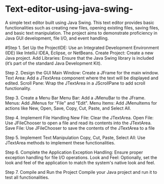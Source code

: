 # Text-editor-using-java-swing-
A simple text editor built using Java Swing. This text editor provides basic functionalities such as creating new files, opening existing files, saving files, and basic text manipulation. The project aims to demonstrate proficiency in Java GUI development, file I/O, and event handling.

#Step 1. Set Up the ProjectIDE: Use an Integrated Development Environment (IDE) like IntelliJ IDEA, Eclipse, or NetBeans.
Create Project: Create a new Java project.
Add Libraries: Ensure that the Java Swing library is included (it’s part of the standard Java Development Kit).

Step 2. Design the GUI Main Window: Create a JFrame for the main window.
Text Area: Add a JTextArea component where the text will be displayed and edited.
Scroll Pane: Wrap the JTextArea in a JScrollPane to add scroll functionality.

Step 3. Create a Menu Bar
Menu Bar: Add a JMenuBar to the JFrame.
Menus: Add JMenus for "File" and "Edit".
Menu Items: Add JMenuItems for actions like New, Open, Save, Copy, Cut, Paste, and Select All.

Step 4. Implement File Handling
New File: Clear the JTextArea.
Open File: Use JFileChooser to open a file and read its contents into the JTextArea.
Save File: Use JFileChooser to save the contents of the JTextArea to a file

Step 5. Implement Text Manipulation
Copy, Cut, Paste, Select All: Use JTextArea methods to implement these functionalities.

Step 6. Complete the Application
Exception Handling: Ensure proper exception handling for file I/O operations.
Look and Feel: Optionally, set the look and feel of the application to match the system's native look and feel.

Step 7. Compile and Run the Project
Compile your Java project and run it to test all functionalities.
